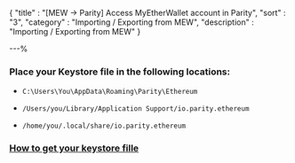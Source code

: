 {
"title"       : "[MEW -> Parity] Access MyEtherWallet account in Parity",
"sort"        : "3",
"category"    : "Importing / Exporting from MEW",
"description" : "Importing / Exporting from MEW"
}

---%


### Place your Keystore file in the following locations:

*  `C:\Users\You\AppData\Roaming\Parity\Ethereum`

*  `/Users/you/Library/Application Support/io.parity.ethereum`

*  `/home/you/.local/share/io.parity.ethereum`


### [How to get your keystore fille](https://myetherwallet.groovehq.com/knowledge_base/topics/how-do-i-import-a-wallet-created-with-myetherwallet-into-geth-slash-ethereum-wallet-slash-mist)
